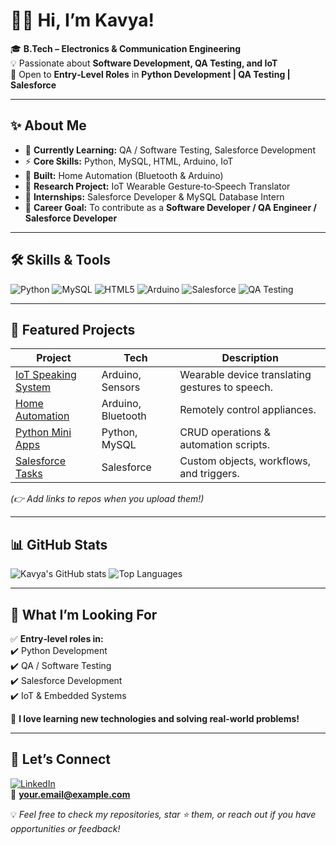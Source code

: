 # 👩‍💻 Hi, I’m Kavya!  

🎓 **B.Tech – Electronics & Communication Engineering**  
💡 Passionate about **Software Development, QA Testing, and IoT**  
🌱 Open to **Entry‑Level Roles** in **Python Development | QA Testing | Salesforce**  

---

## ✨ About Me  
- 🔭 **Currently Learning:** QA / Software Testing, Salesforce Development  
- ⚡ **Core Skills:** Python, MySQL, HTML, Arduino, IoT  
- 🤖 **Built:** Home Automation (Bluetooth & Arduino)  
- 🧤 **Research Project:** IoT Wearable Gesture‑to‑Speech Translator  
- 💼 **Internships:** Salesforce Developer & MySQL Database Intern  
- 📌 **Career Goal:** To contribute as a **Software Developer / QA Engineer / Salesforce Developer**

---

## 🛠️ Skills & Tools  

![Python](https://img.shields.io/badge/Python-14354C?style=for-the-badge&logo=python&logoColor=white)
![MySQL](https://img.shields.io/badge/MySQL-4479A1?style=for-the-badge&logo=mysql&logoColor=white)
![HTML5](https://img.shields.io/badge/HTML5-E34F26?style=for-the-badge&logo=html5&logoColor=white)
![Arduino](https://img.shields.io/badge/Arduino-00979D?style=for-the-badge&logo=arduino&logoColor=white)
![Salesforce](https://img.shields.io/badge/Salesforce-00A1E0?style=for-the-badge&logo=salesforce&logoColor=white)
![QA Testing](https://img.shields.io/badge/QA%20Testing-FF6F61?style=for-the-badge)

---

## 🌟 Featured Projects  

| Project | Tech | Description |
|---------|------|-------------|
| [IoT Speaking System](#) | Arduino, Sensors | Wearable device translating gestures to speech. |
| [Home Automation](#) | Arduino, Bluetooth | Remotely control appliances. |
| [Python Mini Apps](#) | Python, MySQL | CRUD operations & automation scripts. |
| [Salesforce Tasks](#) | Salesforce | Custom objects, workflows, and triggers. |

*(👉 Add links to repos when you upload them!)*

---

## 📊 GitHub Stats  

![Kavya's GitHub stats](https://github-readme-stats.vercel.app/api?username=YOURUSERNAME&show_icons=true&theme=radical)
![Top Languages](https://github-readme-stats.vercel.app/api/top-langs/?username=YOURUSERNAME&layout=compact&theme=radical)

---

## 🎯 What I’m Looking For  
✅ **Entry‑level roles in:**  
✔️ Python Development  
✔️ QA / Software Testing  
✔️ Salesforce Development  
✔️ IoT & Embedded Systems  

📌 **I love learning new technologies and solving real-world problems!**

---

## 🤝 Let’s Connect  

[![LinkedIn](https://img.shields.io/badge/LinkedIn-0077B5?style=for-the-badge&logo=linkedin&logoColor=white)](https://www.linkedin.com/)  
📧 **your.email@example.com**  

💡 *Feel free to check my repositories, star ⭐ them, or reach out if you have opportunities or feedback!*  
